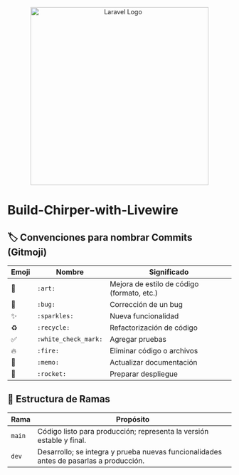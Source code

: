 <p align="center"><a href="https://laravel.com" target="_blank"><img src="https://raw.githubusercontent.com/laravel/art/master/logo-lockup/5%20SVG/2%20CMYK/1%20Full%20Color/laravel-logolockup-cmyk-red.svg" width="400" alt="Laravel Logo"></a></p>

# Build-Chirper-with-Livewire

## 🏷️ Convenciones para nombrar Commits (Gitmoji)
| Emoji | Nombre               | Significado                                |
| ----- | -------------------- | ------------------------------------------ |
| 🎨    | `:art:`              | Mejora de estilo de código (formato, etc.) |
| 🐛    | `:bug:`              | Corrección de un bug                       |
| ✨     | `:sparkles:`         | Nueva funcionalidad                        |
| ♻️    | `:recycle:`          | Refactorización de código                  |
| ✅     | `:white_check_mark:` | Agregar pruebas                            |
| 🔥    | `:fire:`             | Eliminar código o archivos                 |
| 📝    | `:memo:`             | Actualizar documentación                   |
| 🚀    | `:rocket:`           | Preparar despliegue                        |



## 🌳 Estructura de Ramas

| Rama        | Propósito                                                                |
|-------------|--------------------------------------------------------------------------|
| `main`      | Código listo para producción; representa la versión estable y final.     |
| `dev`       | Desarrollo; se integra y prueba nuevas funcionalidades antes de pasarlas a producción. |
